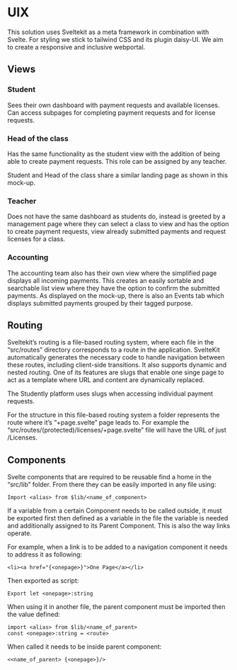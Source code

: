 # UIX

This solution uses Sveltekit as a meta framework in combination with Svelte. For styling we stick to tailwind CSS and its plugin daisy-UI. We aim to create a responsive and inclusive webportal.

## Views

### Student
Sees their own dashboard with payment requests and available licenses. Can access subpages for completing payment requests and for license requests.

### Head of the class
Has the same functionality as the student view with the addition of being able to create payment requests. This role can be assigned by any teacher.

Student and Head of the class share a similar landing page as shown in this mock-up.

### Teacher

Does not have the same dashboard as students do, instead is greeted by a management page where they can select a class to view and has the option to create payment requests, view already submitted payments and request licenses for a class.

### Accounting

The accounting team also has their own view where the simplified page displays all incoming payments. This creates an easily sortable and searchable list view where they have the option to confirm the submitted payments. As displayed on the mock-up, there is also an Events tab which displays submitted payments grouped by their tagged purpose. 

## Routing

Sveltekit’s routing is a file-based routing system, where each file in the “src/routes” directory corresponds to a route in the application. SvelteKit automatically generates the necessary code to handle navigation between these routes, including client-side transitions. It also supports dynamic and nested routing. One of its features are slugs that enable one singe page to act as a template where URL and content are dynamically replaced. 

The Studently platform uses slugs when accessing individual payment requests.

For the structure in this file-based routing system a folder represents the route where it’s “+page.svelte” page leads to. For example the “src/routes/(protected)/licenses/+page.svelte” file will have the URL of just /Licenses.

## Components

Svelte components that are required to be reusable find a home in the “src/lib” folder. From there they can be easily imported in any file using:

```
Import <alias> from $lib/<name_of_component>
```

If a variable from a certain Component needs to be called outside, it must be exported first then defined as a variable in the file the variable is needed and additionally assigned to its Parent Component. This is also the way links operate. 

For example, when a link is to be added to a navigation component it needs to address it as following:

```
<li><a href="{<onepage>}">One Page</a></li>
```

Then exported as script:

```
Export let <onepage>:string
```

When using it in another file, the parent component must be imported then the value defined:

```
import <alias> from $lib/<name_of_parent>
const <onepage>:string = <route>
```

When called it needs to be inside parent component:

```
<<name_of_parent> {<onepage>}/>
```

